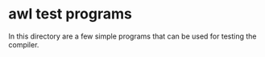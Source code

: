 # awl test programs

In this directory are a few simple programs that can be used
for testing the compiler. 

